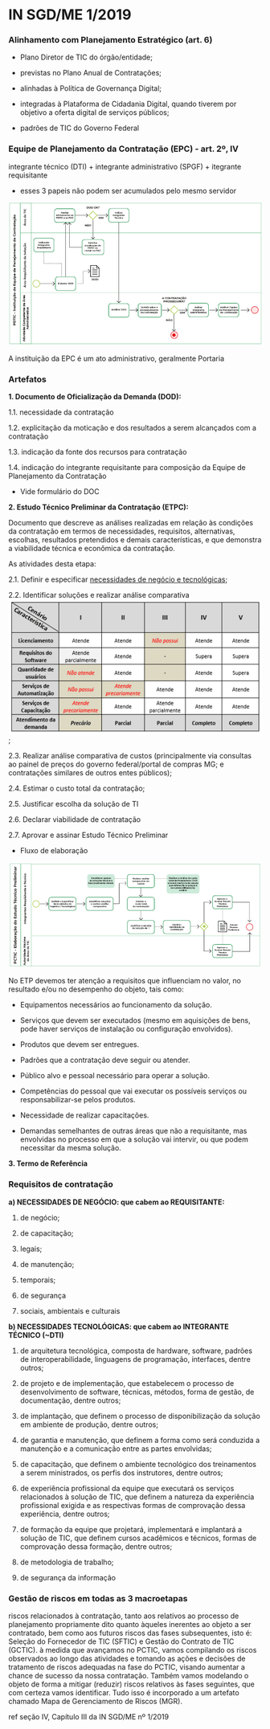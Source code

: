 # IN SGD/ME 1/2019

### Alinhamento com Planejamento Estratégico (art. 6)

- Plano Diretor de TIC do órgão/entidade;

- previstas no Plano Anual de Contratações;

- alinhadas à Política de Governança Digital;

- integradas à Plataforma de Cidadania Digital, quando tiverem por objetivo a oferta digital de serviços públicos;

- padrões de TIC do Governo Federal


### Equipe de Planejamento da Contratação (EPC) - art. 2º, IV

integrante técnico (DTI) + integrante administrativo (SPGF) + itegrante requisitante

- esses 3 papeis não podem ser acumulados pelo mesmo servidor

![](static/instituicao-equipe-planejamento-fluxo.png)

A instituição da EPC é um ato administrativo, geralmente Portaria


### Artefatos

**1. Documento de Oficialização da Demanda (DOD):** 

1.1. necessidade da contratação

1.2. explicitação da moticação e dos resultados a serem alcançados com a contratação 

1.3. indicação da fonte dos recursos para contratação

1.4. indicação do integrante requisitante para composição da Equipe de Planejamento da Contratação

* Vide formulário do DOC 


**2. Estudo Técnico Preliminar da Contratação (ETPC):**

Documento que descreve as análises realizadas em relação às condições da contratação em termos de necessidades, requisitos, alternativas, escolhas, resultados pretendidos e demais características, e que demonstra a viabilidade técnica e econômica da contratação.

As atividades desta etapa:

2.1. Definir e especificar [necessidades de negócio e tecnológicas]();

2.2. Identificar soluções e realizar análise comparativa 
![](static/matriz-requisitos-propostas.png);

2.3. Realizar análise comparativa de custos (principalmente via consultas ao painel de preços do governo federal/portal de compras MG; e contratações similares de outros entes públicos);

2.4. Estimar o custo total da contratação;

2.5. Justificar escolha da solução de TI

2.6. Declarar viabilidade de contratação

2.7. Aprovar e assinar Estudo Técnico Preliminar

* Fluxo de elaboração

![](static/estudo-tecnico-preliminar-fluxo.png)

No ETP devemos ter atenção a requisitos que influenciam no valor, no resultado e/ou no desempenho do objeto, tais como:

- Equipamentos necessários ao funcionamento da solução.     

- Serviços que devem ser executados (mesmo em aquisições de bens, pode haver serviços de instalação ou configuração envolvidos).     

- Produtos que devem ser entregues.       

- Padrões que a contratação deve seguir ou atender.     

- Público alvo e pessoal necessário para operar a solução.     

- Competências do pessoal que vai executar os possíveis serviços ou responsabilizar-se pelos produtos.       

- Necessidade de realizar capacitações.       

- Demandas semelhantes de outras áreas que não a requisitante, mas envolvidas no processo em que a solução vai intervir, ou que podem necessitar da mesma solução.

**3. Termo de Referência**


### Requisitos de contratação

__a) NECESSIDADES DE NEGÓCIO: que cabem ao REQUISITANTE:__

1. de negócio;

2. de capacitação;

3. legais;

4. de manutenção;

5. temporais;

6. de segurança

7. sociais, ambientais e culturais

__b) NECESSIDADES TECNOLÓGICAS: que cabem ao INTEGRANTE TÉCNICO (~DTI)__

1. de arquitetura tecnológica, composta de hardware, software, padrões de interoperabilidade, linguagens de programação, interfaces, dentre outros;

2. de projeto e de implementação, que estabelecem o processo de desenvolvimento de software, técnicas, métodos, forma de gestão, de documentação, dentre outros;

3. de implantação, que definem o processo de disponibilização da solução em ambiente de produção, dentre outros;

4. de garantia e manutenção, que definem a forma como será conduzida a manutenção e a comunicação entre as partes envolvidas;

5. de capacitação, que definem o ambiente tecnológico dos treinamentos a serem ministrados, os perfis dos instrutores, dentre outros;

6. de experiência profissional da equipe que executará os serviços relacionados à solução de TIC, que definem a natureza da experiência profissional exigida e as respectivas formas de comprovação dessa experiência, dentre outros;

7. de formação da equipe que projetará, implementará e implantará a solução de TIC, que definem cursos acadêmicos e técnicos, formas de comprovação dessa formação, dentre outros;

8. de metodologia de trabalho;

9. de segurança da informação


### Gestão de riscos em todas as 3 macroetapas

riscos relacionados à contratação, tanto aos relativos ao processo de planejamento propriamente dito quanto àqueles inerentes ao objeto a ser contratado, bem como aos futuros riscos das fases subsequentes, isto é: Seleção do Fornecedor de TIC (SFTIC) e Gestão do Contrato de TIC (GCTIC). 
à medida que avançamos no PCTIC, vamos compilando os riscos observados ao longo das atividades e tomando as ações e decisões de tratamento de riscos adequadas na fase do PCTIC, visando aumentar a chance de sucesso da nossa contratação. Também vamos modelando o objeto de forma a mitigar (reduzir) riscos relativos às fases seguintes, que com certeza vamos identificar. Tudo isso é incorporado a um artefato chamado Mapa de Gerenciamento de Riscos (MGR).

ref seção IV, Capítulo III da IN SGD/ME nº 1/2019

